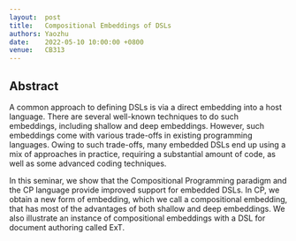 ```yaml
--- 
layout:  post 
title:   Compositional Embeddings of DSLs
authors: Yaozhu
date:    2022-05-10 10:00:00 +0800
venue:   CB313
--- 
```


## Abstract

A common approach to defining DSLs is via a direct embedding into a host language. There are several well-known techniques to do such embeddings, including shallow and deep embeddings. However, such embeddings come with various trade-offs in existing programming languages. Owing to such trade-offs, many embedded DSLs end up using a mix of approaches in practice, requiring a substantial amount of code, as well as some advanced coding techniques.

In this seminar, we show that the Compositional Programming paradigm and the CP language provide improved support for embedded DSLs. In CP, we obtain a new form of embedding, which we call a compositional embedding, that has most of the advantages of both shallow and deep embeddings. We also illustrate an instance of compositional embeddings with a DSL for document authoring called ExT.
